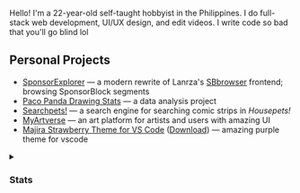 Hello! I'm a 22-year-old self-taught hobbyist in the Philippines. I do full-stack web development, UI/UX design, and edit videos. I write code so bad that you'll go blind lol

## Personal Projects

- [SponsorExplorer][se] — a modern rewrite of Lanrza's [SBbrowser][sbb] frontend; browsing SponsorBlock segments
- [Paco Panda Drawing Stats][pds] — a data analysis project
- [Searchpets!][sp] — a search engine for searching comic strips in *Housepets!*
- [MyArtverse][mav] — an art platform for artists and users with amazing UI
- [Majira Strawberry Theme for VS Code][msvsc] ([Download][msvsm]) — amazing purple theme for vscode

<details>
  <summary>
    <h3>Stats</h2>
  </summary>

  <img src="https://github-readme-stats.vercel.app/api/top-langs/?username=kurojifusky&layout=compact&theme=dark&langs_count=10&hide_border=true&include_all_commits=true&card_width=375&hide=json,CSS,html" width="410">  
</details>

[se]: https://github.com/kurojifusky/SponsorExplorer
[sbb]: https://github.com/Lartza/SBbrowser
[mav]: https://github.com/MyArtverse-Project/MyArtverse
[sp]: https://github.com/fusky-labs/searchpets
[msvsc]: https://github.com/kurojifusky/majira-strawberry-vscode-theme
[msvsm]: https://marketplace.visualstudio.com/items?itemName=KurojiFusky.majira-strawberry-vscode
[pds]: https://github.com/kurojifusky/pacopanda-drawing-stats
